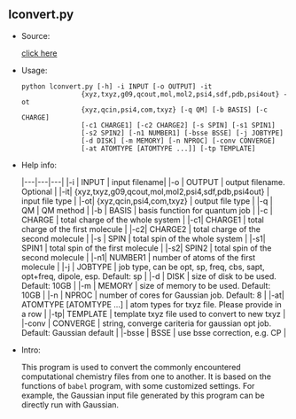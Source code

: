 ## lconvert.py

* Source:

	[click here](https://github.com/leucinw/ComputTools/tree/master/src/lconvert.py)

* Usage:

	```shell
	python lconvert.py [-h] -i INPUT [-o OUTPUT] -it
                   {xyz,txyz,g09,qcout,mol,mol2,psi4,sdf,pdb,psi4out} -ot
                   {xyz,qcin,psi4,com,txyz} [-q QM] [-b BASIS] [-c CHARGE]
                   [-c1 CHARGE1] [-c2 CHARGE2] [-s SPIN] [-s1 SPIN1]
                   [-s2 SPIN2] [-n1 NUMBER1] [-bsse BSSE] [-j JOBTYPE]
                   [-d DISK] [-m MEMORY] [-n NPROC] [-conv CONVERGE]
                   [-at ATOMTYPE [ATOMTYPE ...]] [-tp TEMPLATE]
	```

* Help info:

	|---|---|---|
  |-i | INPUT           |  input filename|
  |-o | OUTPUT          |   output filename. Optional |
  |-it| {xyz,txyz,g09,qcout,mol,mol2,psi4,sdf,pdb,psi4out} | input file type |
  |-ot| {xyz,qcin,psi4,com,txyz}  | output file type |
  |-q | QM              |   QM method |
  |-b | BASIS           |   basis function for quantum job |
  |-c | CHARGE          |   total charge of the whole system |
  |-c1| CHARGE1         |  total charge of the first molecule |
  |-c2| CHARGE2         |  total charge of the second molecule |
  |-s | SPIN            |   total spin of the whole system |
  |-s1| SPIN1           |  total spin of the first molecule |
  |-s2| SPIN2           |  total spin of the second molecule |
  |-n1| NUMBER1         |  number of atoms of the first molecule |
  |-j | JOBTYPE         |   job type, can be opt, sp, freq, cbs, sapt, opt+freq, dipole, esp. Default: sp |
  |-d | DISK            |   size of disk to be used. Default: 10GB |
  |-m | MEMORY          |   size of memory to be used. Default: 10GB |
  |-n | NPROC           |   number of cores for Gaussian job. Default: 8 |
  |-at| ATOMTYPE [ATOMTYPE ...]  | atom types for txyz file. Please provide in a row |
  |-tp| TEMPLATE        |  template txyz file used to convert to new txyz |
  |-conv | CONVERGE     |   string, converge cariteria for gaussian opt job. Default: Gaussian default |
  |-bsse | BSSE         |   use bsse correction, e.g. CP |
	

* Intro:

	This program is used to convert the commonly encountered computational chemistry files from one to another. It is based on the functions of `babel` program, with some customized settings. For example, the Gaussian input file generated by this program can be directly run with Gaussian.
